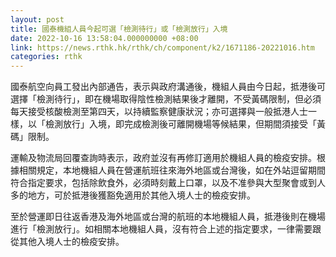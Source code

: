 ```yaml
---
layout: post
title: 國泰機組人員今起可選「檢測待行」或「檢測放行」入境
date: 2022-10-16 13:58:04.000000000 +08:00
link: https://news.rthk.hk/rthk/ch/component/k2/1671186-20221016.htm
categories: rthk
---
```


國泰航空向員工發出內部通告，表示與政府溝通後，機組人員由今日起，抵港後可選擇「檢測待行」，即在機場取得陰性檢測結果後才離開，不受黃碼限制，但必須每天接受核酸檢測至第四天，以持續監察健康狀況；亦可選擇與一般抵港人士一樣，以「檢測放行」入境，即完成檢測後可離開機場等候結果，但期間須接受「黃碼」限制。

運輸及物流局回覆查詢時表示，政府並沒有再修訂適用於機組人員的檢疫安排。根據相關規定，本地機組人員在營運航班往來海外地區或台灣後，如在外站逗留期間符合指定要求，包括除飲食外，必須時刻戴上口罩，以及不准參與大型聚會或到人多的地方，可於抵港後獲豁免適用於其他入境人士的檢疫安排。

至於營運即日往返香港及海外地區或台灣的航班的本地機組人員，抵港後則在機場進行「檢測放行」。如相關本地機組人員，沒有符合上述的指定要求，一律需要跟從其他入境人士的檢疫安排。
